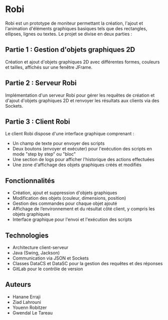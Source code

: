 # Robi

Robi est un prototype de moniteur permettant la création, l'ajout et l'animation d'éléments graphiques basiques tels que des rectangles, ellipses, lignes ou textes. Le projet se divise en deux parties :

## Partie 1 : Gestion d'objets graphiques 2D
Création et ajout d'objets graphiques 2D avec différentes formes, couleurs et tailles, affichés sur une fenêtre JFrame.

## Partie 2 : Serveur Robi
Implémentation d'un serveur Robi pour gérer les requêtes de création et d'ajout d'objets graphiques 2D et renvoyer les résultats aux clients via des Sockets.

## Partie 3 : Client Robi
Le client Robi dispose d'une interface graphique comprenant :
- Un champ de texte pour envoyer des scripts
- Deux boutons (envoyer et exécuter) pour l'exécution des scripts en mode "step by step" ou "bloc"
- Une section de logs pour afficher l'historique des actions effectuées
- Une zone d'affichage des objets graphiques créés et modifiés

## Fonctionnalités
- Création, ajout et suppression d'objets graphiques
- Modification des objets (couleur, dimensions, position)
- Gestion des commandes pour chaque objet ajouté
- Affichage de l’environnement et du résultat côté client, y compris les objets graphiques
- Interface graphique pour l'envoi et l'exécution des scripts

## Technologies
- Architecture client-serveur
- Java (Swing, Jackson)
- Communication via JSON et Sockets
- Classes DataCS et DataSC pour la gestion des requêtes et des réponses
- GitLab pour le contrôle de version

## Auteurs
- Hanane Erraji
- Ziad Lahrouni
- Youenn Robitzer
- Gwendal Le Tareau
